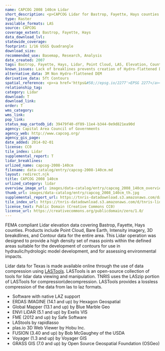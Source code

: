 ```yaml
---
name: CAPCOG 2008 140cm Lidar
short_description: <p>CAPCOG Lidar for Bastrop, Fayette, Hays counties.</p>
type: Raster
available_formats: LAS
source: CAPCOG
coverage_extent: Bastrop, Fayette, Hays
data_download_lvl:
statewide_coverage:
footprint: 1/16 USGS Quadrangle
download_size:
recommended_use: Basemap, Research, Analysis
date_created: 2007
tags: Bastrop, Fayette, Hays, Lidar, Point Cloud, LAS, Elevation, County, Historical
known_issues: Lack of breaklines prevents creation of Hydro-flattened DEMs
alternative_data: 3M Non Hydro-flattened DEM
derivative_data: 5ft Contours
spatial_reference: <p><a href='https&#58;//epsg.io/2277'>EPSG 2277</a></p>
relationship_tag:
category: Lidar
download: T
download_link:
order: T
wms_category:
wms_link:
pop_link:
status_map_cartodb_id: 39479f40-df89-11e4-b344-0e9d821ea90d
agency: Capital Area Council of Governments
agency_web: http://www.capcog.org/
agency_gis_page:
date_added: 2014-02-01
license: CC0
tile_index: Lidar
supplemental_report: T
lidar_breaklines:
urlized_name: capcog-2008-140cm
filename: data-catalog/entry/capcog-2008-140cm.md
layout: redirect.njk
title: CAPCOG 2008 140cm
urlized_category: lidar
overview_image_url: images/data-catalog/entry/capcog_2008_140cm_overview.jpg
thumb_url: images/data-catalog/entry/capcog_2008_140cm_th.jpg
supplemental_report_url: https://tnris-datadownload.s3.amazonaws.com/datacatalog/supplemental_reports/capcog_2008_140cm_supplementalreports.zip
tile_index_url: https://tnris-datadownload.s3.amazonaws.com/d/tnris-lidar/state/tx/tnris-lidar_tx.zip
license_text: Public Domain (Creative Commons CC0)
license_url: https://creativecommons.org/publicdomain/zero/1.0/
---
```


FEMA compliant Lidar elevation data covering Bastrop, Fayette, Hays counties. Products include Point Cloud, Bare Earth, Intensity imagery, 3D breakdlines, and Contour data for the entire area. This Lidar operation was designed to provide a high density set of mass points within the defined areas suitable for the development of contours for use in hydraulic/hydrologic model development, and for assessing environmental impacts.

Lidar data for Texas is made available online through the use of data compression using [LASTools](https://rapidlasso.com/lastools/). LASTools is an open-source collection of tools for lidar data viewing and manipulation. TNRIS uses the LASzip portion of LASTools for compression\decompression. LASTools provides a lossless compression of the data from las to laz formats.

- Software with native LAZ support
- ERDAS IMAGINE (14.1 and up) by Hexagon Geospatial
- Global Mapper (13.1 and up) by Blue Marble Geo
- ENVI LiDAR (5.1 and up) by Exelis VIS
- FME (2012 and up) by Safe Software
- LAStools by rapidlasso
- plas.io 3D Web Viewer by Hobu Inc.
- FUSION (3.40 and up) by Bob McGaughey of the USDA
- Voyager (1.3 and up) by Voyager GIS
- GRASS GIS (7.0 and up) by Open Source Geospatial Foundation (OSGeo)
